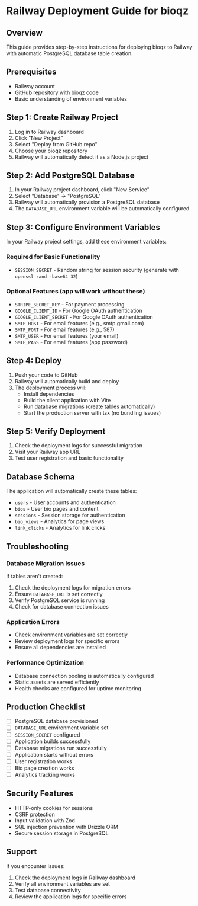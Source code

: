 # Railway Deployment Guide for bioqz

## Overview
This guide provides step-by-step instructions for deploying bioqz to Railway with automatic PostgreSQL database table creation.

## Prerequisites
- Railway account
- GitHub repository with bioqz code
- Basic understanding of environment variables

## Step 1: Create Railway Project
1. Log in to Railway dashboard
2. Click "New Project"
3. Select "Deploy from GitHub repo"
4. Choose your bioqz repository
5. Railway will automatically detect it as a Node.js project

## Step 2: Add PostgreSQL Database
1. In your Railway project dashboard, click "New Service"
2. Select "Database" → "PostgreSQL"
3. Railway will automatically provision a PostgreSQL database
4. The `DATABASE_URL` environment variable will be automatically configured

## Step 3: Configure Environment Variables
In your Railway project settings, add these environment variables:

### Required for Basic Functionality
- `SESSION_SECRET` - Random string for session security (generate with `openssl rand -base64 32`)

### Optional Features (app will work without these)
- `STRIPE_SECRET_KEY` - For payment processing
- `GOOGLE_CLIENT_ID` - For Google OAuth authentication
- `GOOGLE_CLIENT_SECRET` - For Google OAuth authentication
- `SMTP_HOST` - For email features (e.g., smtp.gmail.com)
- `SMTP_PORT` - For email features (e.g., 587)
- `SMTP_USER` - For email features (your email)
- `SMTP_PASS` - For email features (app password)

## Step 4: Deploy
1. Push your code to GitHub
2. Railway will automatically build and deploy
3. The deployment process will:
   - Install dependencies
   - Build the client application with Vite
   - Run database migrations (create tables automatically)
   - Start the production server with tsx (no bundling issues)

## Step 5: Verify Deployment
1. Check the deployment logs for successful migration
2. Visit your Railway app URL
3. Test user registration and basic functionality

## Database Schema
The application will automatically create these tables:
- `users` - User accounts and authentication
- `bios` - User bio pages and content
- `sessions` - Session storage for authentication
- `bio_views` - Analytics for page views
- `link_clicks` - Analytics for link clicks

## Troubleshooting

### Database Migration Issues
If tables aren't created:
1. Check the deployment logs for migration errors
2. Ensure `DATABASE_URL` is set correctly
3. Verify PostgreSQL service is running
4. Check for database connection issues

### Application Errors
- Check environment variables are set correctly
- Review deployment logs for specific errors
- Ensure all dependencies are installed

### Performance Optimization
- Database connection pooling is automatically configured
- Static assets are served efficiently
- Health checks are configured for uptime monitoring

## Production Checklist
- [ ] PostgreSQL database provisioned
- [ ] `DATABASE_URL` environment variable set
- [ ] `SESSION_SECRET` configured
- [ ] Application builds successfully
- [ ] Database migrations run successfully
- [ ] Application starts without errors
- [ ] User registration works
- [ ] Bio page creation works
- [ ] Analytics tracking works

## Security Features
- HTTP-only cookies for sessions
- CSRF protection
- Input validation with Zod
- SQL injection prevention with Drizzle ORM
- Secure session storage in PostgreSQL

## Support
If you encounter issues:
1. Check the deployment logs in Railway dashboard
2. Verify all environment variables are set
3. Test database connectivity
4. Review the application logs for specific errors